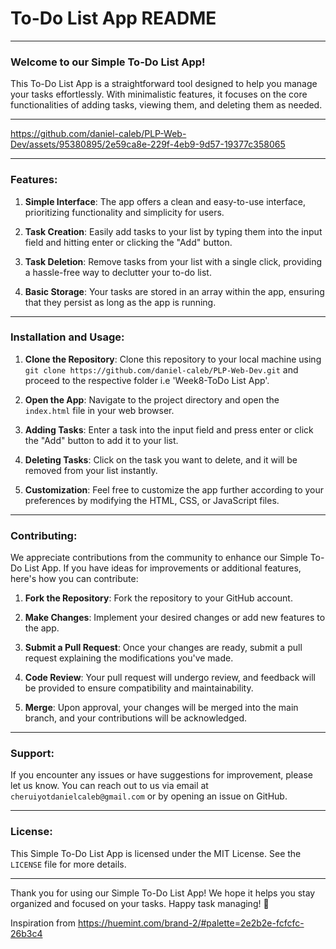 # To-Do List App README

---

### Welcome to our Simple To-Do List App!

This To-Do List App is a straightforward tool designed to help you manage your tasks effortlessly. With minimalistic features, it focuses on the core functionalities of adding tasks, viewing them, and deleting them as needed.

---
<div id="demo">

https://github.com/daniel-caleb/PLP-Web-Dev/assets/95380895/2e59ca8e-229f-4eb9-9d57-19377c358065

</div>

---

### Features:

1. **Simple Interface**: The app offers a clean and easy-to-use interface, prioritizing functionality and simplicity for users.

2. **Task Creation**: Easily add tasks to your list by typing them into the input field and hitting enter or clicking the "Add" button.

3. **Task Deletion**: Remove tasks from your list with a single click, providing a hassle-free way to declutter your to-do list.

4. **Basic Storage**: Your tasks are stored in an array within the app, ensuring that they persist as long as the app is running.

---

### Installation and Usage:

1. **Clone the Repository**: Clone this repository to your local machine using `git clone https://github.com/daniel-caleb/PLP-Web-Dev.git` and proceed to the respective folder i.e 'Week8-ToDo List App'.

2. **Open the App**: Navigate to the project directory and open the `index.html` file in your web browser.

3. **Adding Tasks**: Enter a task into the input field and press enter or click the "Add" button to add it to your list.

4. **Deleting Tasks**: Click on the task you want to delete, and it will be removed from your list instantly.

5. **Customization**: Feel free to customize the app further according to your preferences by modifying the HTML, CSS, or JavaScript files.

---

### Contributing:

We appreciate contributions from the community to enhance our Simple To-Do List App. If you have ideas for improvements or additional features, here's how you can contribute:

1. **Fork the Repository**: Fork the repository to your GitHub account.

2. **Make Changes**: Implement your desired changes or add new features to the app.

3. **Submit a Pull Request**: Once your changes are ready, submit a pull request explaining the modifications you've made.

4. **Code Review**: Your pull request will undergo review, and feedback will be provided to ensure compatibility and maintainability.

5. **Merge**: Upon approval, your changes will be merged into the main branch, and your contributions will be acknowledged.

---

### Support:

If you encounter any issues or have suggestions for improvement, please let us know. You can reach out to us via email at `cheruiyotdanielcaleb@gmail.com` or by opening an issue on GitHub.

---

### License:

This Simple To-Do List App is licensed under the MIT License. See the `LICENSE` file for more details.

---

Thank you for using our Simple To-Do List App! We hope it helps you stay organized and focused on your tasks. Happy task managing! 📝

Inspiration from https://huemint.com/brand-2/#palette=2e2b2e-fcfcfc-26b3c4
